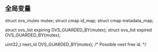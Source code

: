 
## 全局变量

struct ovs_mutex mutex;
struct cmap id_map;
struct cmap metadata_map;

struct ovs_list expiring OVS_GUARDED_BY(mutex);
struct ovs_list expired OVS_GUARDED_BY(mutex);

uint32_t next_id OVS_GUARDED_BY(mutex); /* Possible next free id. */
